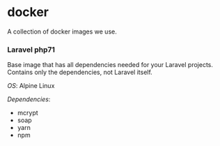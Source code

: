 # docker

A collection of docker images we use.

### Laravel php71

Base image that has all dependencies needed for your Laravel projects. Contains only the dependencies, not Laravel itself.

_OS_: Alpine Linux

_Dependencies_:

* mcrypt
* soap
* yarn
* npm
